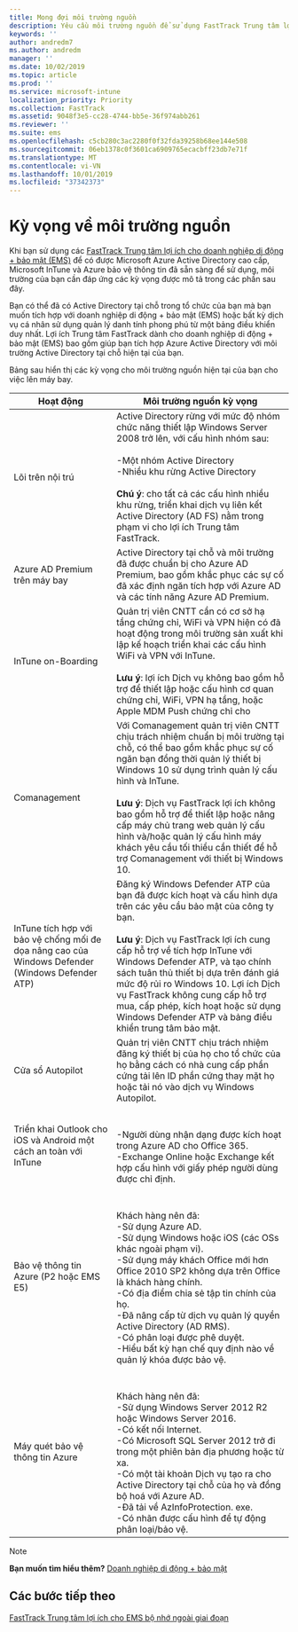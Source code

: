 ```yaml
---
title: Mong đợi môi trường nguồn
description: Yêu cầu môi trường nguồn để sử dụng FastTrack Trung tâm lợi ích cho EMS
keywords: ''
author: andredm7
ms.author: andredm
manager: ''
ms.date: 10/02/2019
ms.topic: article
ms.prod: ''
ms.service: microsoft-intune
localization_priority: Priority
ms.collection: FastTrack
ms.assetid: 9048f3e5-cc28-4744-bb5e-36f974abb261
ms.reviewer: ''
ms.suite: ems
ms.openlocfilehash: c5cb280c3ac2280f0f32fda39258b68ee144e508
ms.sourcegitcommit: 06eb1378c0f3601ca6909765ecacbff23db7e71f
ms.translationtype: MT
ms.contentlocale: vi-VN
ms.lasthandoff: 10/01/2019
ms.locfileid: "37342373"
---
```

# <a name="source-environment-expectations"></a>Kỳ vọng về môi trường nguồn

Khi bạn sử dụng các [FastTrack Trung tâm lợi ích cho doanh nghiệp di động + bảo mật (EMS)](EMS-fasttrack-benefit-for-EMS.md) để có được Microsoft Azure Active Directory cao cấp, Microsoft InTune và Azure bảo vệ thông tin đã sẵn sàng để sử dụng, môi trường của bạn cần đáp ứng các kỳ vọng được mô tả trong các phần sau đây.

Bạn có thể đã có Active Directory tại chỗ trong tổ chức của bạn mà bạn muốn tích hợp với doanh nghiệp di động + bảo mật (EMS) hoặc bất kỳ dịch vụ cá nhân sử dụng quản lý danh tính phong phú từ một bảng điều khiển duy nhất. Lợi ích Trung tâm FastTrack dành cho doanh nghiệp di động + bảo mật (EMS) bao gồm giúp bạn tích hợp Azure Active Directory với môi trường Active Directory tại chỗ hiện tại của bạn.

Bảng sau hiển thị các kỳ vọng cho môi trường nguồn hiện tại của bạn cho việc lên máy bay.

|Hoạt động|Môi trường nguồn kỳ vọng|
|------------|----------------------------------|
|Lõi trên nội trú|Active Directory rừng với mức độ nhóm chức năng thiết lập Windows Server 2008 trở lên, với cấu hình nhóm sau:<br /><br />-Một nhóm Active Directory<br />-Nhiều khu rừng Active Directory </br></br>**Chú ý**: cho tất cả các cấu hình nhiều khu rừng, triển khai dịch vụ liên kết Active Directory (AD FS) nằm trong phạm vi cho lợi ích Trung tâm FastTrack.|
|Azure AD Premium trên máy bay|Active Directory tại chỗ và môi trường đã được chuẩn bị cho Azure AD Premium, bao gồm khắc phục các sự cố đã xác định ngăn tích hợp với Azure AD và các tính năng Azure AD Premium.|
|InTune on-Boarding| Quản trị viên CNTT cần có cơ sở hạ tầng chứng chỉ, WiFi và VPN hiện có đã hoạt động trong môi trường sản xuất khi lập kế hoạch triển khai các cấu hình WiFi và VPN với InTune.<br /><br /> **Lưu ý**: lợi ích Dịch vụ không bao gồm hỗ trợ để thiết lập hoặc cấu hình cơ quan chứng chỉ, WiFi, VPN hạ tầng, hoặc Apple MDM Push chứng chỉ cho  |
|Comanagement|Với Comanagement quản trị viên CNTT chịu trách nhiệm chuẩn bị môi trường tại chỗ, có thể bao gồm khắc phục sự cố ngăn bạn đồng thời quản lý thiết bị Windows 10 sử dụng trình quản lý cấu hình và InTune.<br /><br />**Lưu ý**: Dịch vụ FastTrack lợi ích không bao gồm hỗ trợ để thiết lập hoặc nâng cấp máy chủ trang web quản lý cấu hình và/hoặc quản lý cấu hình máy khách yêu cầu tối thiểu cần thiết để hỗ trợ Comanagement với thiết bị Windows 10. |
|InTune tích hợp với bảo vệ chống mối đe dọa nâng cao của Windows Defender (Windows Defender ATP)|Đăng ký Windows Defender ATP của bạn đã được kích hoạt và cấu hình dựa trên các yêu cầu bảo mật của công ty bạn.<br /><br />**Lưu ý**: Dịch vụ FastTrack lợi ích cung cấp hỗ trợ về tích hợp InTune với Windows Defender ATP, và tạo chính sách tuân thủ thiết bị dựa trên đánh giá mức độ rủi ro Windows 10. Lợi ích Dịch vụ FastTrack không cung cấp hỗ trợ mua, cấp phép, kích hoạt hoặc sử dụng Windows Defender ATP và bảng điều khiển trung tâm bảo mật. |
|Cửa sổ Autopilot|Quản trị viên CNTT chịu trách nhiệm đăng ký thiết bị của họ cho tổ chức của họ bằng cách có nhà cung cấp phần cứng tải lên ID phần cứng thay mặt họ hoặc tải nó vào dịch vụ Windows Autopilot. |
|Triển khai Outlook cho iOS và Android một cách an toàn với InTune|<br /><br />-Người dùng nhận dạng được kích hoạt trong Azure AD cho Office 365.<br />-Exchange Online hoặc Exchange kết hợp cấu hình với giấy phép người dùng được chỉ định.<br />|
|Bảo vệ thông tin Azure (P2 hoặc EMS E5)|<br /><br />Khách hàng nên đã: <br /> -Sử dụng Azure AD.<br />-Sử dụng Windows hoặc iOS (các OSs khác ngoài phạm vi).<br /> -Sử dụng máy khách Office mới hơn Office 2010 SP2 không dựa trên Office là khách hàng chính. <br /> -Có địa điểm chia sẻ tập tin chính của họ.  <br /> -Đã nâng cấp từ dịch vụ quản lý quyền Active Directory (AD RMS). <br /> -Có phân loại được phê duyệt. <br /> -Hiểu bất kỳ hạn chế quy định nào về quản lý khóa được bảo vệ. <br />|
|Máy quét bảo vệ thông tin Azure|<br /><br /> Khách hàng nên đã: <br /> -Sử dụng Windows Server 2012 R2 hoặc Windows Server 2016.<br /> -Có kết nối Internet. <br /> -Có Microsoft SQL Server 2012 trở đi trong một phiên bản địa phương hoặc từ xa.  <br /> -Có một tài khoản Dịch vụ tạo ra cho Active Directory tại chỗ của họ và đồng bộ hoá với Azure AD.  <br /> -Đã tải về AzInfoProtection. exe. <br /> -Có nhãn được cấu hình để tự động phân loại/bảo vệ.<br />|

> [!NOTE]
> **Bạn muốn tìm hiểu thêm?** 
>  [Doanh nghiệp di động + bảo mật](https://www.microsoft.com/cloud-platform/enterprise-mobility)

## <a name="next-steps"></a>Các bước tiếp theo

[FastTrack Trung tâm lợi ích cho EMS bộ nhớ ngoài giai đoạn](EMS-onboarding-phases.md)
